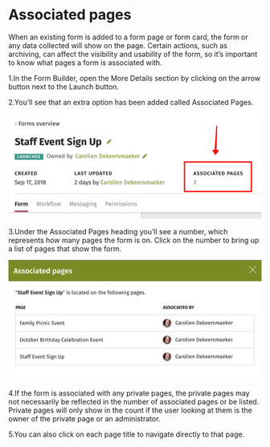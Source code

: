 # Associated pages



When an existing form is added to a form page or form card, the form or any data collected will show on the page. Certain actions, such as archiving, can affect the visibility and usability of the form, so it’s important to know what pages a form is associated with.

1.In the Form Builder, open the More Details section by clicking on the arrow button next to the Launch button.

2.You’ll see that an extra option has been added called Associated Pages.

![](../../../.gitbook/assets/1%20%2837%29.png)

3.Under the Associated Pages heading you’ll see a number, which represents how many pages the form is on. Click on the number to bring up a list of pages that show the form.

![](../../../.gitbook/assets/2%20%282%29.png)



4.If the form is associated with any private pages, the private pages may not necessarily be reflected in the number of associated pages or be listed. Private pages will only show in the count if the user looking at them is the owner of the private page or an administrator.

5.You can also click on each page title to navigate directly to that page.

